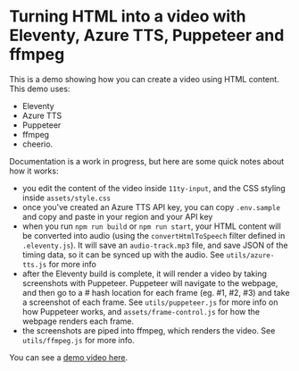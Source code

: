 # Turning HTML into a video with Eleventy, Azure TTS, Puppeteer and ffmpeg

This is a demo showing how you can create a video using HTML content. This demo uses:

- Eleventy
- Azure TTS
- Puppeteer
- ffmpeg
- cheerio.

Documentation is a work in progress, but here are some quick notes about how it works:

- you edit the content of the video inside `11ty-input`, and the CSS styling inside `assets/style.css`
- once you've created an Azure TTS API key, you can copy `.env.sample` and copy and paste in your region and your API key
- when you run `npm run build` or `npm run start`, your HTML content will be converted into audio (using the `convertHtmlToSpeech` filter defined in `.eleventy.js`). It will save an `audio-track.mp3` file, and save JSON of the timing data, so it can be synced up with the audio. See `utils/azure-tts.js` for more info
- after the Eleventy build is complete, it will render a video by taking screenshots with Puppeteer. Puppeteer will navigate to the webpage, and then go to a # hash location for each frame (eg. #1, #2, #3) and take a screenshot of each frame. See `utils/puppeteer.js` for more info on how Puppeteer works, and `assets/frame-control.js` for how the webpage renders each frame.
- the screenshots are piped into ffmpeg, which renders the video. See `utils/ffmpeg.js` for more info.

You can see a [demo video here](demo-video.mp4).
